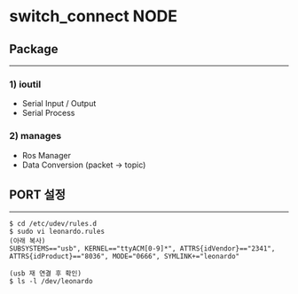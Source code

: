 # switch_connect NODE



## Package

---

### 	1) ioutil

- Serial Input / Output 
- Serial Process

### 	2) manages

- Ros Manager
- Data Conversion (packet -> topic)



## PORT 설정

---

~~~ 
$ cd /etc/udev/rules.d
$ sudo vi leonardo.rules
(아래 복사)
SUBSYSTEMS=="usb", KERNEL=="ttyACM[0-9]*", ATTRS{idVendor}=="2341", ATTRS{idProduct}=="8036", MODE="0666", SYMLINK+="leonardo"

(usb 재 연결 후 확인)
$ ls -l /dev/leonardo 
~~~









